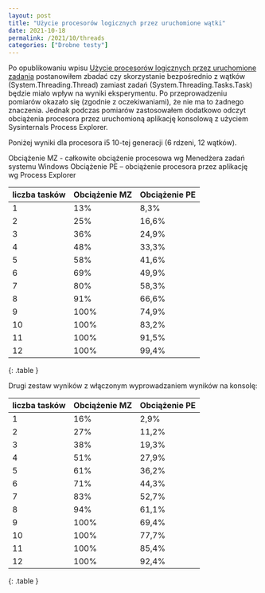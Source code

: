 ```yaml
---
layout: post
title: "Użycie procesorów logicznych przez uruchomione wątki"
date: 2021-10-18
permalink: /2021/10/threads
categories: ["Drobne testy"]
---
```


Po opublikowaniu wpisu [Użycie procesorów logicznych przez uruchomione zadania](https://blog.ypro.tech/2021/10/tasks) postanowiłem zbadać czy skorzystanie bezpośrednio z wątków (System.Threading.Thread) zamiast zadań (System.Threading.Tasks.Task) będzie miało wpływ na wyniki eksperymentu.
Po przeprowadzeniu pomiarów okazało się (zgodnie z oczekiwaniami), że nie ma to żadnego znaczenia. Jednak podczas pomiarów zastosowałem dodatkowo odczyt obciążenia procesora przez uruchomioną aplikację konsolową z użyciem Sysinternals Process Explorer.

Poniżej wyniki dla procesora i5 10-tej generacji (6 rdzeni, 12 wątków).

Obciążenie MZ - całkowite obciążenie procesowa wg Menedżera zadań systemu Windows
Obciążenie PE – obciążenie procesora przez aplikację wg Process Explorer

|liczba&nbsp;tasków|Obciążenie MZ|Obciążenie PE|
|-|-|-|
| 1|13%| 8,3%|
| 2|25%|16,6%|
| 3|36%|24,9%|
| 4|48%|33,3%|
| 5|58%|41,6%|
| 6|69%|49,9%|
| 7|80%|58,3%|
| 8|91%|66,6%|
| 9|100%|74,9%|
|10|100%|83,2%|
|11|100%|91,5%|
|12|100%|99,4%|
{: .table }


Drugi zestaw wyników z włączonym wyprowadzaniem wyników na konsolę:

|liczba&nbsp;tasków|Obciążenie MZ|Obciążenie PE|
|-|-|-|
| 1|16%| 2,9%|
| 2|27%|11,2%|
| 3|38%|19,3%|
| 4|51%|27,9%|
| 5|61%|36,2%|
| 6|71%|44,3%|
| 7|83%|52,7%|
| 8|94%|61,1%|
| 9|100%|69,4%|
|10|100%|77,7%|
|11|100%|85,4%|
|12|100%|92,4%|
{: .table }
